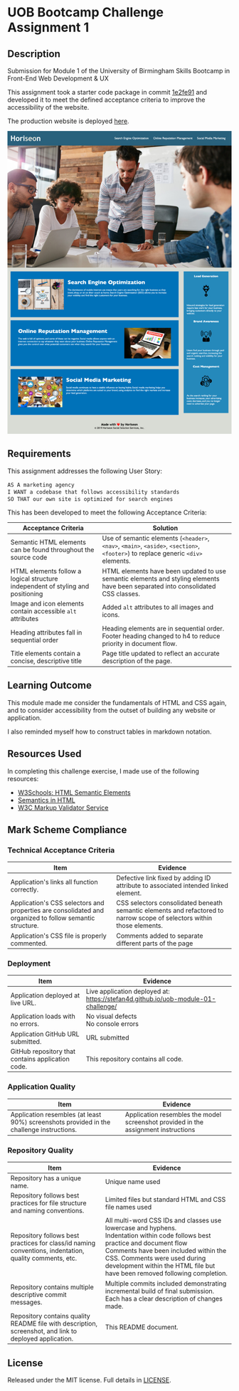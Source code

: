 # UOB Bootcamp Challenge Assignment 1

## Description

Submission for Module 1 of the University of Birmingham Skills Bootcamp in Front-End Web Development &amp; UX

This assignment took a starter code package in commit [1e2fe91](https://github.com/Stefan4D/uob-module-01-challenge/commit/1e2fe9133293ea3371d588dd2e41bbb530bbb084) and developed it to meet the defined acceptance criteria to improve the accessibility of the website.

The production website is deployed [here](https://stefan4d.github.io/uob-module-01-challenge/).

![Screenshot of deployed webpage](./0xcryptostefan.github.io_uob-module-01-challenge_.jpg)

## Requirements

This assignment addresses the following User Story:

```
AS A marketing agency
I WANT a codebase that follows accessibility standards
SO THAT our own site is optimized for search engines
```

This has been developed to meet the following Acceptance Criteria:

| Acceptance Criteria                                                             | Solution                                                                                                                          |
| ------------------------------------------------------------------------------- | --------------------------------------------------------------------------------------------------------------------------------- |
| Semantic HTML elements can be found throughout the source code                  | Use of semantic elements (`<header>`, `<nav>`, `<main>`, `<aside>`, `<section>`, `<footer>`) to replace generic `<div>` elements. |
| HTML elements follow a logical structure independent of styling and positioning | HTML elements have been updated to use semantic elements and styling elements have been separated into consolidated CSS classes.  |
| Image and icon elements contain accessible `alt` attributes                     | Added `alt` attributes to all images and icons.                                                                                   |
| Heading attributes fall in sequential order                                     | Heading elements are in sequential order. Footer heading changed to h4 to reduce priority in document flow.                       |
| Title elements contain a concise, descriptive title                             | Page title updated to reflect an accurate description of the page.                                                                |

## Learning Outcome

This module made me consider the fundamentals of HTML and CSS again, and to consider accessibility from the outset of building any website or application.

I also reminded myself how to construct tables in markdown notation.

## Resources Used

In completing this challenge exercise, I made use of the following resources:

- [W3Schools: HTML Semantic Elements](https://www.w3schools.com/html/html5_semantic_elements.asp)
- [Semantics in HTML](https://developer.mozilla.org/en-US/docs/Glossary/Semantics#semantics_in_html)
- [W3C Markup Validator Service](https://validator.w3.org/)

## Mark Scheme Compliance

### Technical Acceptance Criteria

| Item                                                                                                    | Evidence                                                                                                                |
| ------------------------------------------------------------------------------------------------------- | ----------------------------------------------------------------------------------------------------------------------- |
| Application's links all function correctly.                                                             | Defective link fixed by adding ID attribute to associated intended linked element.                                      |
| Application's CSS selectors and properties are consolidated and organized to follow semantic structure. | CSS selectors consolidated beneath semantic elements and refactored to narrow scope of selectors within those elements. |
| Application's CSS file is properly commented.                                                           | Comments added to separate different parts of the page                                                                  |

### Deployment

| Item                                              | Evidence                                                                          |
| ------------------------------------------------- | --------------------------------------------------------------------------------- |
| Application deployed at live URL.                 | Live application deployed at: https://stefan4d.github.io/uob-module-01-challenge/ |
| Application loads with no errors.                 | No visual defects <br /> No console errors                                        |
| Application GitHub URL submitted.                 | URL submitted                                                                     |
| GitHub repository that contains application code. | This repository contains all code.                                                |

### Application Quality

| Item                                                                                     | Evidence                                                                           |
| ---------------------------------------------------------------------------------------- | ---------------------------------------------------------------------------------- |
| Application resembles (at least 90%) screenshots provided in the challenge instructions. | Application resembles the model screenshot provided in the assignment instructions |

### Repository Quality

| Item                                                                                                    | Evidence                                                                                                                                                                                                                                                                                       |
| ------------------------------------------------------------------------------------------------------- | ---------------------------------------------------------------------------------------------------------------------------------------------------------------------------------------------------------------------------------------------------------------------------------------------- |
| Repository has a unique name.                                                                           | Unique name used                                                                                                                                                                                                                                                                               |
| Repository follows best practices for file structure and naming conventions.                            | Limited files but standard HTML and CSS file names used                                                                                                                                                                                                                                        |
| Repository follows best practices for class/id naming conventions, indentation, quality comments, etc.  | All multi-word CSS IDs and classes use lowercase and hyphens. <br /> Indentation within code follows best practice and document flow <br /> Comments have been included within the CSS. Comments were used during development within the HTML file but have been removed following completion. |
| Repository contains multiple descriptive commit messages.                                               | Multiple commits included demonstrating incremental build of final submission. Each has a clear description of changes made.                                                                                                                                                                   |
| Repository contains quality README file with description, screenshot, and link to deployed application. | This README document.                                                                                                                                                                                                                                                                          |

## License

Released under the MIT license. Full details in [LICENSE](./LICENSE).
